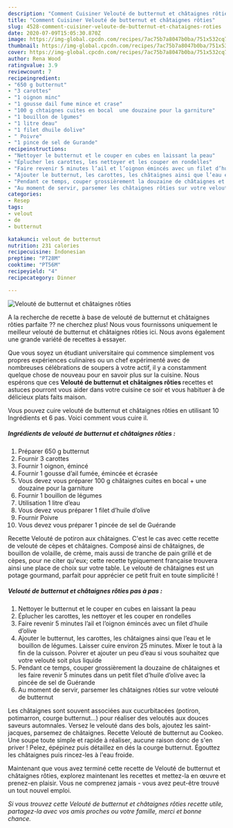 ```yaml
---
description: "Comment Cuisiner Velouté de butternut et châtaignes rôties"
title: "Comment Cuisiner Velouté de butternut et châtaignes rôties"
slug: 4528-comment-cuisiner-veloute-de-butternut-et-chataignes-roties
date: 2020-07-09T15:05:30.870Z
image: https://img-global.cpcdn.com/recipes/7ac75b7a8047b0ba/751x532cq70/veloute-de-butternut-et-chataignes-roties-photo-principale-de-la-recette.jpg
thumbnail: https://img-global.cpcdn.com/recipes/7ac75b7a8047b0ba/751x532cq70/veloute-de-butternut-et-chataignes-roties-photo-principale-de-la-recette.jpg
cover: https://img-global.cpcdn.com/recipes/7ac75b7a8047b0ba/751x532cq70/veloute-de-butternut-et-chataignes-roties-photo-principale-de-la-recette.jpg
author: Rena Wood
ratingvalue: 3.9
reviewcount: 7
recipeingredient:
- "650 g butternut"
- "3 carottes"
- "1 oignon minc"
- "1 gousse dail fume mince et crase"
- "100 g chtaignes cuites en bocal  une douzaine pour la garniture"
- "1 bouillon de lgumes"
- "1 litre deau"
- "1 filet dhuile dolive"
- " Poivre"
- "1 pince de sel de Gurande"
recipeinstructions:
- "Nettoyer le butternut et le couper en cubes en laissant la peau"
- "Éplucher les carottes, les nettoyer et les couper en rondelles"
- "Faire revenir 5 minutes l’ail et l’oignon émincés avec un filet d’huile d’olive"
- "Ajouter le butternut, les carottes, les châtaignes ainsi que l’eau et le bouillon de légumes. Laisser cuire environ 25 minutes. Mixer le tout à la fin de la cuisson. Poivrer et ajouter un peu d’eau si vous souhaitez que votre velouté soit plus liquide"
- "Pendant ce temps, couper grossièrement la douzaine de châtaignes et les faire revenir 5 minutes dans un petit filet d’huile d’olive avec la pincée de sel de Guérande"
- "Au moment de servir, parsemer les châtaignes rôties sur votre velouté de butternut"
categories:
- Resep
tags:
- velout
- de
- butternut

katakunci: velout de butternut 
nutrition: 231 calories
recipecuisine: Indonesian
preptime: "PT28M"
cooktime: "PT56M"
recipeyield: "4"
recipecategory: Dinner

---
```



![Velouté de butternut et châtaignes rôties](https://img-global.cpcdn.com/recipes/7ac75b7a8047b0ba/751x532cq70/veloute-de-butternut-et-chataignes-roties-photo-principale-de-la-recette.jpg)

A la recherche de recette à base de velouté de butternut et châtaignes rôties parfaite ?? ne cherchez plus! Nous vous fournissons uniquement le meilleur velouté de butternut et châtaignes rôties ici. Nous avons également une grande variété de recettes à essayer.

Que vous soyez un étudiant universitaire qui commence simplement vos propres expériences culinaires ou un chef expérimenté avec de nombreuses célébrations de soupers à votre actif, il y a constamment quelque chose de nouveau pour en savoir plus sur la cuisine. Nous espérons que ces <strong> Velouté de butternut et châtaignes rôties </strong> recettes et astuces pourront vous aider dans votre cuisine ce soir et vous habituer à de délicieux plats faits maison.

<!--inarticleads1-->

Vous pouvez cuire velouté de butternut et châtaignes rôties en utilisant 10 Ingrédients et 6 pas. Voici comment vous cuire il.

##### Ingrédients de velouté de butternut et châtaignes rôties :

1. Préparer 650 g butternut
1. Fournir 3 carottes
1. Fournir 1 oignon, émincé
1. Fournir 1 gousse d’ail fumée, émincée et écrasée
1. Vous devez vous préparer 100 g châtaignes cuites en bocal + une douzaine pour la garniture
1. Fournir 1 bouillon de légumes
1. Utilisation 1 litre d’eau
1. Vous devez vous préparer 1 filet d’huile d’olive
1. Fournir  Poivre
1. Vous devez vous préparer 1 pincée de sel de Guérande


Recette Velouté de potiron aux châtaignes. C&#39;est le cas avec cette recette de velouté de cèpes et châtaignes. Composé ainsi de châtaignes, de bouillon de volaille, de crème, mais aussi de tranche de pain grillé et de cèpes, pour ne citer qu&#39;eux; cette recette typiquement française trouvera ainsi une place de choix sur votre table. Le velouté de châtaignes est un potage gourmand, parfait pour apprécier ce petit fruit en toute simplicité ! 

<!--inarticleads2-->

##### Velouté de butternut et châtaignes rôties pas à pas :

1. Nettoyer le butternut et le couper en cubes en laissant la peau
1. Éplucher les carottes, les nettoyer et les couper en rondelles
1. Faire revenir 5 minutes l’ail et l’oignon émincés avec un filet d’huile d’olive
1. Ajouter le butternut, les carottes, les châtaignes ainsi que l’eau et le bouillon de légumes. Laisser cuire environ 25 minutes. Mixer le tout à la fin de la cuisson. Poivrer et ajouter un peu d’eau si vous souhaitez que votre velouté soit plus liquide
1. Pendant ce temps, couper grossièrement la douzaine de châtaignes et les faire revenir 5 minutes dans un petit filet d’huile d’olive avec la pincée de sel de Guérande
1. Au moment de servir, parsemer les châtaignes rôties sur votre velouté de butternut


Les châtaignes sont souvent associées aux cucurbitacées (potiron, potimarron, courge butternut…) pour réaliser des veloutés aux douces saveurs automnales. Versez le velouté dans des bols, ajoutez les saint-jacques, parsemez de châtaignes. Recette Velouté de butternut au Cookeo. Une soupe toute simple et rapide à réaliser, aucune raison donc de s&#39;en priver ! Pelez, épépinez puis détaillez en dés la courge butternut. Égouttez les châtaignes puis rincez-les à l&#39;eau froide. 

<!--inarticleads1-->

<p>
Maintenant que vous avez terminé cette recette de Velouté de butternut et châtaignes rôties, explorez maintenant les recettes et mettez-la en œuvre et prenez-en plaisir. Vous ne comprenez jamais - vous avez peut-être trouvé un tout nouvel emploi.
</p>

<p>
<i>Si vous trouvez cette Velouté de butternut et châtaignes rôties recette utile, partagez-la avec vos amis proches ou votre famille, merci et bonne chance.</i>
</p>
